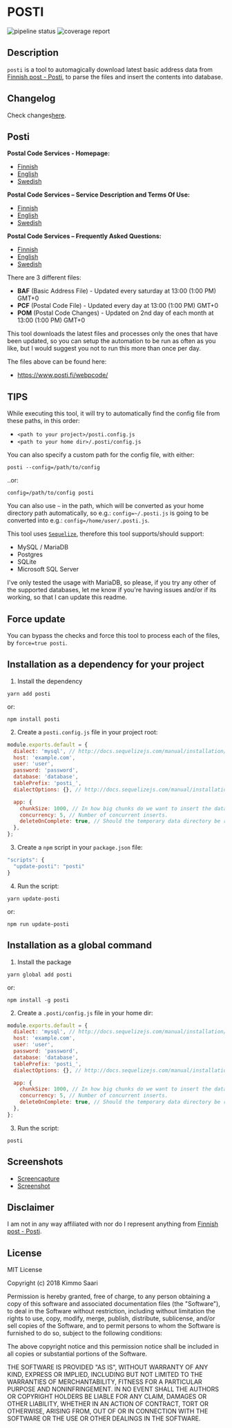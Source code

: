 # POSTI

![pipeline status](https://posti.devaus.eu/pipeline.svg)
![coverage report](https://posti.devaus.eu/coverage.svg)

## Description

`posti` is a tool to automagically download latest basic address data from [Finnish post - Posti](https://www.posti.fi/), to parse the files and insert the contents into database.

## Changelog

Check changes[here](./CHANGELOG.md).

## Posti

**Postal Code Services - Homepage:**

  - [Finnish](https://www.posti.fi/yritysasiakkaat/apu-ja-tuki/postinumeropalvelut/postinumerotiedostot.html)
  - [English](https://www.posti.fi/business/help-and-support/postal-code-services/postal-code-files.html)
  - [Swedish](https://www.posti.fi/foretag/hjalp-och-stod/postnummertjanster/postnummerfiler.html)

**Postal Code Services – Service Description and Terms Of Use:**

  - [Finnish](https://www.posti.fi/liitteet-yrityksille/ehdot/postinumeropalvelut-palvelukuvaus-ja-kayttoehdot.pdf)
  - [English](https://www.posti.fi/liitteet-yrityksille/ehdot/postinumeropalvelut-palvelukuvaus-ja-kayttoehdot-en.pdf)
  - [Swedish](https://www.posti.fi/liitteet-yrityksille/ehdot/postinumeropalvelut-palvelukuvaus-ja-kayttoehdot-sv.pdf)

**Postal Code Services – Frequently Asked Questions:**

  - [Finnish](https://www.posti.fi/liitteet-yrityksille/muut/postinumeropalvelut-faq.pdf)
  - [English](https://www.posti.fi/liitteet-yrityksille/muut/postinumeropalvelut-faq-en.pdf)
  - [Swedish](https://www.posti.fi/liitteet-yrityksille/muut/postinumeropalvelut-faq-sv.pdf)

There are 3 different files:

* **BAF** (Basic Address File) - Updated every saturday at 13:00 (1:00 PM) GMT+0
* **PCF** (Postal Code File) -  Updated every day at 13:00 (1:00 PM) GMT+0
* **POM** (Postal Code Changes) -  Updated on 2nd day of each month at 13:00 (1:00 PM) GMT+0

This tool downloads the latest files and processes only the ones that have been updated,
so you can setup the automation to be run as often as you like, but I would suggest you not to
run this more than once per day.

The files above can be found here:

  - https://www.posti.fi/webpcode/

## TIPS

While executing this tool, it will try to automatically find the config file from these paths, in this order:
- `<path to your project>/posti.config.js`
- `<path to your home dir>/.posti/config.js`

You can also specify a custom path for the config file, with either:
```
posti --config=/path/to/config
```
..or:
```
config=/path/to/config posti
```

You can also use `~` in the path, which will be converted as your home directory path automatically, so e.g.: `config=~/.posti.js` is going to be converted into e.g.: `config=/home/user/.posti.js`.

This tool uses [`Sequelize`](https://github.com/sequelize/sequelize), therefore this tool supports/should support:
- MySQL / MariaDB
- Postgres
- SQLite
- Microsoft SQL Server

I've only tested the usage with MariaDB, so please, if you try any other of the supported databases, let me know if you're having issues and/or if its working, so that I can update this readme.

## Force update

You can bypass the checks and force this tool to process each of the files, by `force=true posti`.

## Installation as a dependency for your project
1. Install the dependency
```
yarn add posti
```
or:
```
npm install posti
```

2. Create a `posti.config.js` file in your project root:
```javascript
module.exports.default = {
  dialect: 'mysql', // http://docs.sequelizejs.com/manual/installation/usage.html#dialects
  host: 'example.com',
  user: 'user',
  password: 'password',
  database: 'database',
  tablePrefix: 'posti_',
  dialectOptions: {}, // http://docs.sequelizejs.com/manual/installation/usage.html#options

  app: {
    chunkSize: 1000, // In how big chunks do we want to insert the data into database.
    concurrency: 5, // Number of concurrent inserts.
    deleteOnComplete: true, // Should the temporary data directory be removed after script finishes.
  },
};
```

3. Create a `npm` script in your `package.json` file:
```javascript
"scripts": {
  "update-posti": "posti"
}
```

4. Run the script:
```
yarn update-posti
```
or:
```
npm run update-posti
```

## Installation as a global command
1. Install the package
```
yarn global add posti
```
or:
```
npm install -g posti
```

2. Create a `.posti/config.js` file in your home dir:
```javascript
module.exports.default = {
  dialect: 'mysql', // http://docs.sequelizejs.com/manual/installation/usage.html#dialects
  host: 'example.com',
  user: 'user',
  password: 'password',
  database: 'database',
  tablePrefix: 'posti_',
  dialectOptions: {}, // http://docs.sequelizejs.com/manual/installation/usage.html#options

  app: {
    chunkSize: 1000, // In how big chunks do we want to insert the data into database.
    concurrency: 5, // Number of concurrent inserts.
    deleteOnComplete: true, // Should the temporary data directory be removed after script finishes.
  },
};
```

3. Run the script:
```
posti
```

## Screenshots

- [Screencapture](https://posti.devaus.eu/screencapture.gif)
- [Screenshot](https://posti.devaus.eu/screenshot.png)

## Disclaimer

I am not in any way affiliated with nor do I represent anything from [Finnish post - Posti](https://www.posti.fi/).


## License

MIT License

Copyright (c) 2018 Kimmo Saari

Permission is hereby granted, free of charge, to any person obtaining a copy
of this software and associated documentation files (the "Software"), to deal
in the Software without restriction, including without limitation the rights
to use, copy, modify, merge, publish, distribute, sublicense, and/or sell
copies of the Software, and to permit persons to whom the Software is
furnished to do so, subject to the following conditions:

The above copyright notice and this permission notice shall be included in all
copies or substantial portions of the Software.

THE SOFTWARE IS PROVIDED "AS IS", WITHOUT WARRANTY OF ANY KIND, EXPRESS OR
IMPLIED, INCLUDING BUT NOT LIMITED TO THE WARRANTIES OF MERCHANTABILITY,
FITNESS FOR A PARTICULAR PURPOSE AND NONINFRINGEMENT. IN NO EVENT SHALL THE
AUTHORS OR COPYRIGHT HOLDERS BE LIABLE FOR ANY CLAIM, DAMAGES OR OTHER
LIABILITY, WHETHER IN AN ACTION OF CONTRACT, TORT OR OTHERWISE, ARISING FROM,
OUT OF OR IN CONNECTION WITH THE SOFTWARE OR THE USE OR OTHER DEALINGS IN THE
SOFTWARE.
